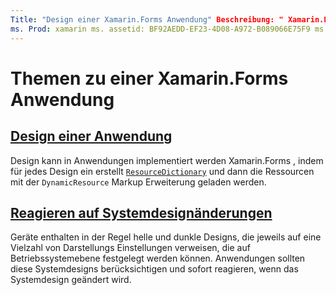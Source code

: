 ```yaml
---
Title: "Design einer Xamarin.Forms Anwendung" Beschreibung: " Xamarin.Forms Anwendungen unterstützen das Design, indem Sie für jedes Design ein ResourceDictionary erstellen und anschließend die Ressourcen mit der DynamicResource-Markup Erweiterung laden."
ms. Prod: xamarin ms. assetid: BF92AEDD-EF23-4D08-A972-B089066E75F9 ms. Technology: xamarin-Forms Author: davidbritch ms. Author: dabritch ms. Date: 04/22/2020 NO-LOC: [ Xamarin.Forms , Xamarin.Essentials ]
---
```


# <a name="theming-a-xamarinforms-application"></a>Themen zu einer Xamarin.Forms Anwendung

## <a name="theme-an-application"></a>[Design einer Anwendung](theming.md)

Design kann in Anwendungen implementiert werden Xamarin.Forms , indem für jedes Design ein erstellt [`ResourceDictionary`](xref:Xamarin.Forms.ResourceDictionary) und dann die Ressourcen mit der `DynamicResource` Markup Erweiterung geladen werden.

## <a name="respond-to-system-theme-changes"></a>[Reagieren auf Systemdesignänderungen](system-theme-changes.md)

Geräte enthalten in der Regel helle und dunkle Designs, die jeweils auf eine Vielzahl von Darstellungs Einstellungen verweisen, die auf Betriebssystemebene festgelegt werden können. Anwendungen sollten diese Systemdesigns berücksichtigen und sofort reagieren, wenn das Systemdesign geändert wird.
